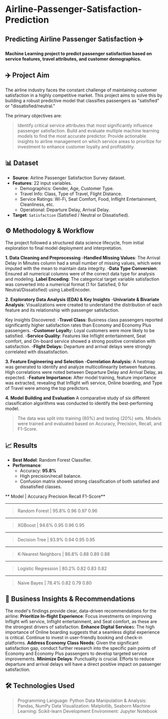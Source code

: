 # Airline-Passenger-Satisfaction-Prediction
## Predicting Airline Passenger Satisfaction ✈️
**Machine Learning project to predict passenger satisfaction based on service features, travel attributes, and customer demographics.**

## ✈️ Project Aim
The airline industry faces the constant challenge of maintaining customer satisfaction in a highly competitive market. This project aims to solve this by building a robust predictive model that classifies passengers as "satisfied" or "dissatisfied/neutral."

The primary objectives are:
> Identify critical service attributes that most significantly influence passenger satisfaction.
> Build and evaluate multiple machine learning models to find the most accurate predictor.
> Provide actionable insights to airline management on which service areas to prioritize for investment to enhance customer loyalty and profitability.

## 📊 Dataset
- **Source**: Airline Passenger Satisfaction Survey dataset.  
- **Features**: 22 input variables.  
  - Demographics: Gender, Age, Customer Type.  
  - Travel Info: Class, Type of Travel, Flight Distance.  
  - Service Ratings: Wi-Fi, Seat Comfort, Food, Inflight Entertainment, Cleanliness, etc.  
  - Operational: Departure Delay, Arrival Delay.  
- **Target**: `Satisfaction` (Satisfied / Neutral or Dissatisfied).  

## ⚙️ Methodology & Workflow
The project followed a structured data science lifecycle, from initial exploration to final model deployment and interpretation.

**1. Data Cleaning and Preprocessing**
-**Handled Missing Values**: The Arrival Delay in Minutes column had a small number of missing values, which were imputed with the mean to maintain data integrity.
-**Data Type Conversion**: Ensured all numerical columns were of the correct data type for analysis and modeling.
**Label Encoding**: The categorical target variable satisfaction was converted into a numerical format (1 for Satisfied, 0 for Neutral/Dissatisfied) using LabelEncoder.

**2. Exploratory Data Analysis (EDA) & Key Insights**
-**Univariate & Bivariate Analysis**: Visualizations were created to understand the distribution of each feature and its relationship with passenger satisfaction.

Key Insights Discovered:
-**Travel Class**: Business class passengers reported significantly higher satisfaction rates than Economy and Economy Plus passengers.
-**Customer Loyalt**y: Loyal customers were more likely to be satisfied.
-**Service Quality**: Features like Inflight entertainment, Seat comfort, and On-board service showed a strong positive correlation with satisfaction.
-**Flight Delays:** Departure and arrival delays were strongly correlated with dissatisfaction.

**3. Feature Engineering and Selection**
-**Correlation Analysis:** A heatmap was generated to identify and analyze multicollinearity between features. High correlations were noted between Departure Delay and Arrival Delay, as expected.
-**Feature Importance:** After model training, feature importance was extracted, revealing that Inflight wifi service, Online boarding, and Type of Travel were among the top predictors.

**4. Model Building and Evaluation**
A comparative study of six different classification algorithms was conducted to identify the best-performing model.
> The data was split into training (80%) and testing (20%) sets.
> Models were trained and evaluated based on Accuracy, Precision, Recall, and F1-Score.


## 📈 Results

- **Best Model**: Random Forest Classifier.  
- **Performance**:  
  - Accuracy: **95.8%**  
  - High precision/recall balance.  
  - Confusion matrix showed strong classification of both satisfied and dissatisfied classes.
 
**    Model           |  Accuracy   Precision  Recall   F1-Score**
--------------------- ---------- ---------- -------- ----------
> Random Forest       |  95.8%      0.96       0.97     0.96
---------------------------------------------------------------
> XGBoost             |  94.6%      0.95       0.96     0.95
--------------------------------------------------------------
> Decision Tree       |  93.9%      0.94       0.95     0.95
--------------------------------------------------------------
> K-Nearest Neighbors |  86.8%      0.88       0.89     0.88
--------------------------------------------------------------
> Logistic Regression | 80.2%      0.82       0.83     0.82
-------------------------------------------------------------
> Naive Bayes         |  78.4%      0.82       0.79     0.80
 
## 📌 Business Insights & Recommendations
The model's findings provide clear, data-driven recommendations for the airline:
**Prioritize In-flight Experience**: Focus investments on improving Inflight wifi service, Inflight entertainment, and Seat comfort, as these are the strongest drivers of satisfaction.
**Enhance Digital Service**s: The high importance of Online boarding suggests that a seamless digital experience is critical. Continue to invest in user-friendly booking and check-in platforms.
**Address Economy Class Needs**: Given the significant satisfaction gap, conduct further research into the specific pain points of Economy and Economy Plus passengers to develop targeted service improvements.
**Minimize Delays**: Punctuality is crucial. Efforts to reduce departure and arrival delays will have a direct positive impact on passenger satisfaction.

## 🛠️ Technologies Used
> Programming Language: Python
> Data Manipulation & Analysis: Pandas, NumPy
> Data Visualization: Matplotlib, Seaborn
> Machine Learning: Scikit-learn
> Development Environment: Jupyter Notebook


